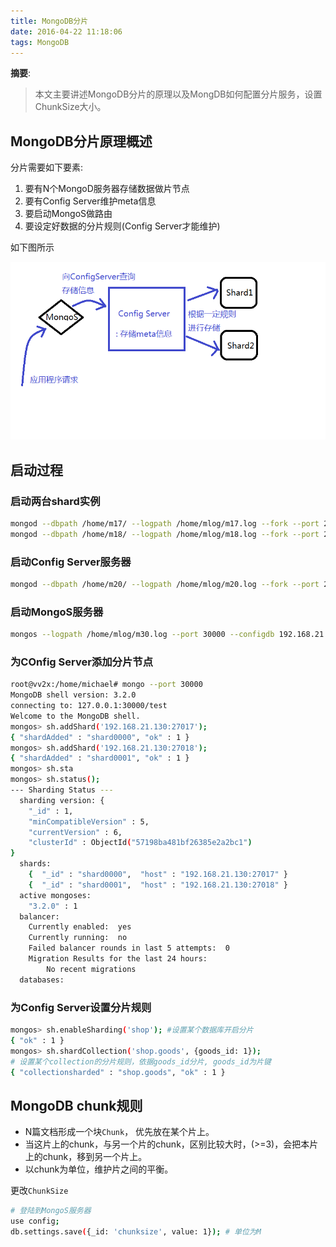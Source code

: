 ```yaml
---
title: MongoDB分片
date: 2016-04-22 11:18:06
tags: MongoDB
---
```


__摘要__:

> 本文主要讲述MongoDB分片的原理以及MongDB如何配置分片服务，设置ChunkSize大小。

<!-- more -->

## MongoDB分片原理概述

分片需要如下要素:

1. 要有N个MongoD服务器存储数据做片节点
2. 要有Config Server维护meta信息
3. 要启动MongoS做路由
4. 要设定好数据的分片规则(Config Server才能维护)

如下图所示

![原理图](/images/MongoDB_shard_1.png)

## 启动过程

### 启动两台shard实例

```sh
mongod --dbpath /home/m17/ --logpath /home/mlog/m17.log --fork --port 27017 --smallfiles
mongod --dbpath /home/m18/ --logpath /home/mlog/m18.log --fork --port 27018 --smallfiles
```

### 启动Config Server服务器

```sh
mongod --dbpath /home/m20/ --logpath /home/mlog/m20.log --fork --port 27020 --configsvr
```

### 启动MongoS服务器

```sh
mongos --logpath /home/mlog/m30.log --port 30000 --configdb 192.168.21.130:27020 --fork
```

### 为COnfig Server添加分片节点

```sh
root@vv2x:/home/michael# mongo --port 30000
MongoDB shell version: 3.2.0
connecting to: 127.0.0.1:30000/test
Welcome to the MongoDB shell.
mongos> sh.addShard('192.168.21.130:27017');
{ "shardAdded" : "shard0000", "ok" : 1 }
mongos> sh.addShard('192.168.21.130:27018');
{ "shardAdded" : "shard0001", "ok" : 1 }
mongos> sh.sta
mongos> sh.status();
--- Sharding Status ---
  sharding version: {
    "_id" : 1,
    "minCompatibleVersion" : 5,
    "currentVersion" : 6,
    "clusterId" : ObjectId("57198ba481bf26385e2a2bc1")
}
  shards:
    {  "_id" : "shard0000",  "host" : "192.168.21.130:27017" }
    {  "_id" : "shard0001",  "host" : "192.168.21.130:27018" }
  active mongoses:
    "3.2.0" : 1
  balancer:
    Currently enabled:  yes
    Currently running:  no
    Failed balancer rounds in last 5 attempts:  0
    Migration Results for the last 24 hours:
        No recent migrations
  databases:
```

### 为Config Server设置分片规则

```sh
mongos> sh.enableSharding('shop'); #设置某个数据库开启分片
{ "ok" : 1 }
mongos> sh.shardCollection('shop.goods', {goods_id: 1});
# 设置某个collection的分片规则，依据goods_id分片, goods_id为片键
{ "collectionsharded" : "shop.goods", "ok" : 1 }
```

## MongoDB chunk规则

+ N篇文档形成一个块`Chunk`， 优先放在某个片上。
+ 当这片上的chunk，与另一个片的chunk，区别比较大时，(>=3)，会把本片上的chunk，移到另一个片上。
+ 以chunk为单位，维护片之间的平衡。

更改`ChunkSize`

```sh
# 登陆到MongoS服务器
use config;
db.settings.save({_id: 'chunksize', value: 1}); # 单位为M
```
